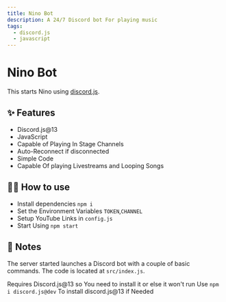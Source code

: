 ```yaml
---
title: Nino Bot
description: A 24/7 Discord bot For playing music
tags:
  - discord.js
  - javascript
---
```


# Nino Bot 

This starts Nino using [discord.js](https://discord.js.org/#/).

## ✨ Features

- Discord.js@13
- JavaScript
- Capable of Playing In Stage Channels
- Auto-Reconnect if disconnected
- Simple Code
- Capable Of playing Livestreams and Looping Songs 

## 💁‍♀️ How to use

- Install dependencies `npm i`
- Set the Environment Variables `TOKEN`,`CHANNEL`
- Setup YouTube Links in `config.js`
- Start Using `npm start`

## 📝 Notes

The server started launches a Discord bot with a couple of basic commands. The code is located at `src/index.js`.

Requires Discord.js@13 so You need to install it or else it won't run
Use `npm i discord.js@dev` To install discord.js@13 if Needed